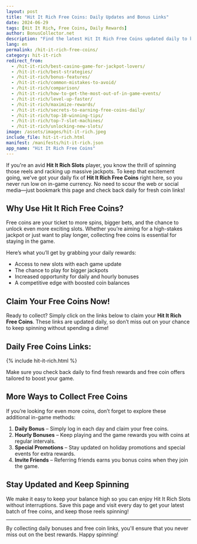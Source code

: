 ```yaml
---
layout: post  
title: "Hit It Rich Free Coins: Daily Updates and Bonus Links"  
date: 2024-06-29
tags: [Hit It Rich, Free Coins, Daily Rewards]
author: BonusCollector.net  
description: "Find the latest Hit It Rich Free Coins updated daily to keep your coin balance strong!"  
lang: en  
permalink: /hit-it-rich-free-coins/
category: hit-it-rich
redirect_from:
  - /hit-it-rich/best-casino-game-for-jackpot-lovers/
  - /hit-it-rich/best-strategies/
  - /hit-it-rich/bonus-features/
  - /hit-it-rich/common-mistakes-to-avoid/
  - /hit-it-rich/comparison/
  - /hit-it-rich/how-to-get-the-most-out-of-in-game-events/
  - /hit-it-rich/level-up-faster/
  - /hit-it-rich/maximize-rewards/
  - /hit-it-rich/secrets-to-earning-free-coins-daily/
  - /hit-it-rich/top-10-winning-tips/
  - /hit-it-rich/top-7-slot-machines/
  - /hit-it-rich/unlocking-new-slots/
image: /assets/images/hit-it-rich.jpeg
include_file: hit-it-rich.html
manifest: /manifests/hit-it-rich.json
app_name: "Hit It Rich Free Coins"
---
```


If you're an avid **Hit It Rich Slots** player, you know the thrill of spinning those reels and racking up massive jackpots. To keep that excitement going, we've got your daily fix of **Hit It Rich Free Coins** right here, so you never run low on in-game currency. No need to scour the web or social media—just bookmark this page and check back daily for fresh coin links!

## Why Use Hit It Rich Free Coins?

Free coins are your ticket to more spins, bigger bets, and the chance to unlock even more exciting slots. Whether you’re aiming for a high-stakes jackpot or just want to play longer, collecting free coins is essential for staying in the game.

Here’s what you’ll get by grabbing your daily rewards:
- Access to new slots with each game update
- The chance to play for bigger jackpots
- Increased opportunity for daily and hourly bonuses
- A competitive edge with boosted coin balances

## Claim Your Free Coins Now!

Ready to collect? Simply click on the links below to claim your **Hit It Rich Free Coins**. These links are updated daily, so don’t miss out on your chance to keep spinning without spending a dime!

## Daily Free Coins Links:

{% include hit-it-rich.html %}

Make sure you check back daily to find fresh rewards and free coin offers tailored to boost your game.

## More Ways to Collect Free Coins

If you’re looking for even more coins, don’t forget to explore these additional in-game methods:

1. **Daily Bonus** – Simply log in each day and claim your free coins.
2. **Hourly Bonuses** – Keep playing and the game rewards you with coins at regular intervals.
3. **Special Promotions** – Stay updated on holiday promotions and special events for extra rewards.
4. **Invite Friends** – Referring friends earns you bonus coins when they join the game.

## Stay Updated and Keep Spinning

We make it easy to keep your balance high so you can enjoy Hit It Rich Slots without interruptions. Save this page and visit every day to get your latest batch of free coins, and keep those reels spinning!

---

By collecting daily bonuses and free coin links, you'll ensure that you never miss out on the best rewards. Happy spinning!